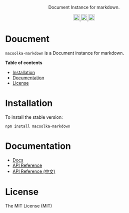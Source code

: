 <p align="center">
Document Instance for markdown.
</p>

<p align="center">
  <a href="https://travis-ci.org/macoolka/macoolka-markdown">
    <img src="https://img.shields.io/travis/macoolka/macoolka-markdown/master.svg?style=flat-square" alt="build status" height="20">
  </a>
  <a href="https://david-dm.org/macoolka-markdown">
    <img src="https://img.shields.io/david/macoolka/macoolka-markdown.svg?style=flat-square" alt="dependency status" height="20">
  </a>
  <a href="https://www.npmjs.com/package/macoolka-markdown">
    <img src="https://img.shields.io/npm/dm/macoolka-markdown.svg" alt="npm downloads" height="20">
  </a>
</p>

# Doucment

`macoolka-markdown` is a Document instance for markdown.

**Table of contents**

- [Installation](#installation)
- [Documentation](#documentation)
- [License](#license)

<!-- END doctoc generated TOC please keep comment here to allow auto update -->

# Installation

To install the stable version:

```
npm install macoolka-markdown
```


# Documentation

- [Docs](https://macoolka.github.io/macoolka-markdown)
- [API Reference](https://macoolka.github.io/macoolka-markdown/docs/Modules)
- [API Reference (中文)](https://macoolka.github.io/macoolka-markdown/docs/模块)


# License

The MIT License (MIT)

